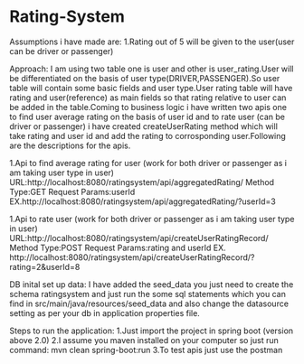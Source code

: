 # Rating-System

Assumptions i have made are:
1.Rating out of 5 will be given to the user(user can be driver or passenger)

Approach:
I am using two table one is user and other is user_rating.User will be differentiated on the basis of user type(DRIVER,PASSENGER).So user table will contain some basic fields and user type.User rating table will have rating and user(reference) as main fields so that rating relative to user can be added in the table.Coming to business logic i have written two apis one to find user average rating on the basis of user id and to rate user (can be driver or passenger) i have created createUserRating method which will take rating and user id and add the rating to corrosponding user.Following are the descriptions for the apis.

1.Api to find average rating for user (work for both driver or passenger as i am taking user type in user)
URL:http://localhost:8080/ratingsystem/api/aggregatedRating/
Method Type:GET
Request Params:userId
EX.http://localhost:8080/ratingsystem/api/aggregatedRating/?userId=3


1.Api to rate user (work for both driver or passenger as i am taking user type in user)
URL:http://localhost:8080/ratingsystem/api/createUserRatingRecord/
Method Type:POST
Request Params:rating and userId
EX. http://localhost:8080/ratingsystem/api/createUserRatingRecord/?rating=2&userId=8

DB inital set up data:
I have added the seed_data you just need to create the schema ratingsystem and just run the some sql statements which you can find in src/main/java/resources/seed_data and also change the datasource setting as per your db in application properties file.

Steps to run the application:
1.Just import the project in spring boot (version above 2.0)
2.I assume you maven installed on your computer so just run command:
mvn clean spring-boot:run 
3.To test apis just use the postman 
